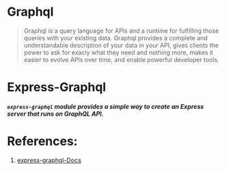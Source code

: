 # Graphql
  > Graphql is a query language for APIs and a runtime for fulfilling those queries with your existing data. Graphql provides a complete and understandable description of your data in your     API, gives clients the power to ask for exacly what they need and nothing more, makes it easier to evolve APIs over time, and enable powerful developer tools.
  
# Express-Graphql
##### `express-graphql` module provides a simple way to create an Express server that runs on GraphQL API.


# References:
1. [express-graphql-Docs](https://graphql.org/graphql-js/express-graphql/)


